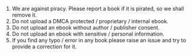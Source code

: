 1. We are against piracy. Please report a book if it is pirated, so we shall remove it.
2. Do not upload a DMCA protected / proprietary / internal ebook.
3. Do not upload an ebook without author / publisher consent.
4. Do not upload an ebook with sensitive / personal information.
5. If you find any typo / error in any book please raise an issue and try to provide a correction for it.
